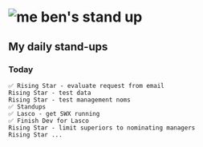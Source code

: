 # ![me](https://avatars2.githubusercontent.com/u/5232044?s=50&v=4) ben's stand up

## My daily stand-ups
 
### Today
   
    ✅ Rising Star - evaluate request from email
    Rising Star - test data
    Rising Star - test management noms
    ✅ Standups
    ✅ Lasco - get SWX running
    ✅ Finish Dev for Lasco
    Rising Star - limit superiors to nominating managers
    Rising Star ...

